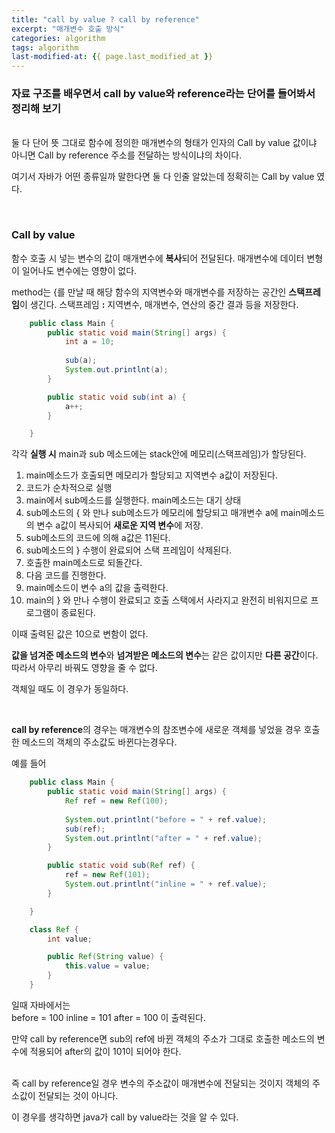 ```yaml
---
title: "call by value ? call by reference"
excerpt: "매개변수 호출 방식"
categories: algorithm
tags: algorithm
last-modified-at: {{ page.last_modified_at }}
---
```


### 자료 구조를 배우면서 call by value와 reference라는 단어를 들어봐서 정리해 보기

</br>
둘 다 단어 뜻 그대로  
함수에 정의한 매개변수의 형태가 인자의
Call by value 값이냐 아니면
Call by reference 주소를 전달하는 방식이냐의 차이다.  

</br>

여기서 자바가 어떤 종류일까 말한다면
둘 다 인줄 알았는데 
정확히는 Call by value 였다.  

</br>

### Call by value
함수 호출 시 넣는 변수의 값이 매개변수에 **복사**되어 전달된다.
매개변수에 데이터 변형이 일어나도 변수에는 영향이 없다.

method는 {를 만날 때 해당 함수의 지역변수와 매개변수를 저장하는 공간인 **스택프레임**이 생긴다. 
스택프레임 **:** 지역변수, 매개변수, 연산의 중간 결과 등을 저장한다.

```java
	public class Main {
		public static void main(String[] args) {
			int a = 10;
			
			sub(a);
			System.out.printlnt(a);
		}

		public static void sub(int a) {
			a++;
		}

	}

```

각각 **실행 시** main과 sub 메소드에는 stack안에 메모리(스택프레임)가 할당된다.

1. main메소드가 호출되면 메모리가 할당되고 지역변수 a값이 저장된다.
2. 코드가 순차적으로 실행
3. main에서 sub메소드를 실행한다. main메소드는 대기 상태
4. sub메소드의 { 와  만나 sub메소드가 메모리에 할당되고 매개변수 a에 main메소드의 변수 a값이 복사되어 **새로운 지역 변수**에 저장.
5. sub메소드의 코드에 의해 a값은 11된다.
6. sub메소드의 } 수행이 완료되어 스택 프레임이 삭제된다.
7. 호출한 main메소드로 되돌간다.
8. 다음 코드를 진행한다.
9. main메소드이 변수 a의 값을 출력한다.
10. main의 } 와 만나 수행이 완료되고 호출 스택에서 사라지고 완전히 비워지므로 프로그램이 종료된다.

이때 출력된 값은 10으로 변함이 없다.

**값을 넘겨준 메소드의 변수**와 **넘겨받은 메소드의 변수**는 같은 값이지만 **다른 공간**이다. 
따라서 아무리 바꿔도 영향을 줄 수 없다.

객체일 때도 이 경우가 동일하다.

</br>

**call by reference**의 경우는 매개변수의 참조변수에 새로운 객체를 넣었을 경우
호출한 메소드의 객체의 주소값도 바뀐다는경우다.

예를 들어

```java
	public class Main {
		public static void main(String[] args) {
			Ref ref = new Ref(100);
			
			System.out.printlnt("before = " + ref.value);
			sub(ref);
			System.out.printlnt("after = " + ref.value);
		}

		public static void sub(Ref ref) {
			ref = new Ref(101);
			System.out.printlnt("inline = " + ref.value);
		}

	}

	class Ref {
		int value;

		public Ref(String value) {
			this.value = value;
		}
	}

```

일때 자바에서는  
before = 100
inline = 101 
after = 100
이 출력된다.

만약 call by reference면 sub의 ref에 바뀐 객체의 주소가 그대로 호출한 메소드의 변수에 적용되어 after의 값이 101이 되어야 한다.

</br>
즉 call by reference일 경우 변수의 주소값이 매개변수에 전달되는 것이지  
객체의 주소값이 전달되는 것이 아니다.

이 경우를 생각하면 java가 call by value라는 것을 알 수 있다.